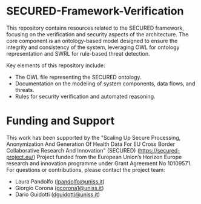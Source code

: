 # SECURED-Framework-Verification

This repository contains resources related to the SECURED framework, focusing on the verification and security aspects of the architecture. The core component is an ontology-based model designed to ensure the integrity and consistency of the system, leveraging OWL for ontology representation and SWRL for rule-based threat detection.

Key elements of this repository include:

- The OWL file representing the SECURED ontology.
- Documentation on the modeling of system components, data flows, and threats.
- Rules for security verification and automated reasoning.

# Funding and Support
This work has been supported by the "Scaling Up Secure Processing, Anonymization And Generation Of Health Data For EU Cross Border Collaborative Research And Innovation" (SECURED) (https://secured-project.eu/) Project funded from the European Union’s Horizon Europe research and innovation programme under Grant Agreement No 10109571.
For questions or contributions, please contact the project team:
- Laura Pandolfo (lpandolfo@uniss.it)
- Giorgio Corona (gcorona1@uniss.it)
- Dario Guidotti (dguidotti@uniss.it)
